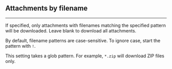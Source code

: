## Attachments by filename

---

If specified, only attachments with filenames matching the specified pattern will be downloaded. Leave blank to download all attachments.

By default, filename patterns are case-sensitive. To ignore case, start the pattern with `!`.

This setting takes a glob pattern. For example, `*.zip` will download ZIP files only.
